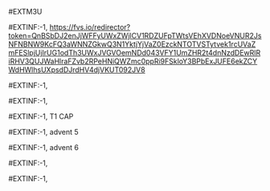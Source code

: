 #EXTM3U

#EXTINF:-1,
https://fvs.io/redirector?token=QnBSbDJ2enJjWFFyUWxZWjlCV1RDZUFpTWtsVEhXVDNoeVNUR2JsNFNBNW9KcFQ3aWNNZGkwQ3N1YktjYjVaZ0EzckNTOTVSTytvek1rcUVaZmFESlpjUjIrUG1odTh3UWxJVGVOemNDd043VFY1UmZHR2t4dnNzdDEwRlRiRHV3QUJWaHlraFZvb2RPeHNiQWZmc0ppRi9FSkloY3BPbExJUFE6ekZCYWdHWlhsUXpsdDJrdHV4djVKUT092JV8

#EXTINF:-1,


#EXTINF:-1,


#EXTINF:-1, T1 CAP


#EXTINF:-1, advent 5


#EXTINF:-1, advent 6

#EXTINF:-1,


#EXTINF:-1,

